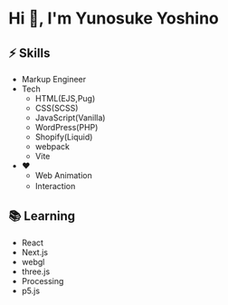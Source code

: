 <h1>Hi 👋, I'm Yunosuke Yoshino</h1>


## ⚡ Skills
- Markup Engineer
- Tech
  - HTML(EJS,Pug)
  - CSS(SCSS)
  - JavaScript(Vanilla)
  - WordPress(PHP)
  - Shopify(Liquid)
  - webpack
  - Vite
- ❤️
  - Web Animation
  - Interaction　


##  📚 Learning
- React
- Next.js
- webgl
- three.js
- Processing
- p5.js

